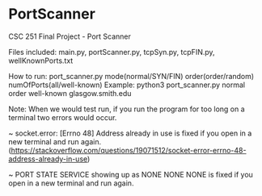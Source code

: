# PortScanner
CSC 251 Final Project - Port Scanner

Files included: main.py, portScanner.py, tcpSyn.py, tcpFIN.py, wellKnownPorts.txt

How to run: port_scanner.py mode(normal/SYN/FIN) order(order/random) numOfPorts(all/well-known)
    Example: python3 port_scanner.py normal order well-known glasgow.smith.edu

Note: When we would test run, if you run the program for too long on a terminal two errors would occur. 

~ socket.error: [Errno 48] Address already in use is fixed if you open in a new terminal and run again. 
(https://stackoverflow.com/questions/19071512/socket-error-errno-48-address-already-in-use)

~ PORT STATE SERVICE showing up as NONE NONE NONE is fixed if you open in a new terminal and run again.

